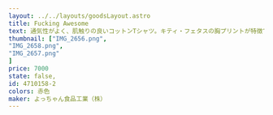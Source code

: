 ```yaml
---
layout: ../../layouts/goodsLayout.astro
title: Fucking Awesome
text: 通気性がよく、肌触りの良いコットンTシャツ。キティ・フェタスの胸プリントが特徴です。シンプルで着やすいデザインに、ナチュラルで風合い抜群の生地感です。
thumbnail: ["IMG_2656.png",
"IMG_2658.png",
"IMG_2657.png"
]
price: 7000
state: false,
id: 4710158-2
colors: 赤色
maker: よっちゃん食品工業（株）
---
```


<!-- ![よっちゃんイカ](/images/yochan01.jpg) -->
